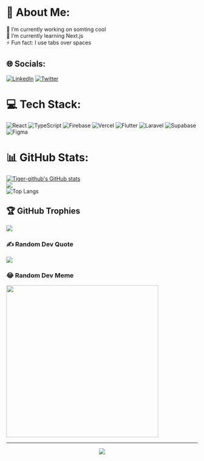# 💫 About Me:
🔭 I’m currently working on somting cool<br>🌱 I’m currently learning Next.js<br>⚡ Fun fact: I use tabs over spaces

## 🌐 Socials:
[![LinkedIn](https://img.shields.io/badge/LinkedIn-%230077B5.svg?logo=linkedin&logoColor=white)](https://linkedin.com/in/aristide-karbou) [![Twitter](https://img.shields.io/badge/Twitter-%231DA1F2.svg?logo=Twitter&logoColor=white)](https://twitter.com/ecrit_le) 

# 💻 Tech Stack:
![React](https://img.shields.io/badge/react-%2320232a.svg?style=for-the-badge&logo=react&logoColor=%2361DAFB) ![TypeScript](https://img.shields.io/badge/typescript-%23007ACC.svg?style=for-the-badge&logo=typescript&logoColor=white) ![Firebase](https://img.shields.io/badge/firebase-%23039BE5.svg?style=for-the-badge&logo=firebase) ![Vercel](https://img.shields.io/badge/vercel-%23000000.svg?style=for-the-badge&logo=vercel&logoColor=white) ![Flutter](https://img.shields.io/badge/Flutter-%2302569B.svg?style=for-the-badge&logo=Flutter&logoColor=white) ![Laravel](https://img.shields.io/badge/laravel-%23FF2D20.svg?style=for-the-badge&logo=laravel&logoColor=white)  ![Supabase](https://img.shields.io/badge/Supabase-3ECF8E?style=for-the-badge&logo=supabase&logoColor=white) ![Figma](https://img.shields.io/badge/figma-%23F24E1E.svg?style=for-the-badge&logo=figma&logoColor=white)
# 📊 GitHub Stats:
[![Tiger-github's GitHub stats](https://github-readme-stats.vercel.app/api?username=tiger-githubb&show=prs_merged_percentage&show_icons=true&theme=tokyonight&rank_icon=github&card_width=500px)](https://github.com/anuraghazra/github-readme-stats)<br/>
![](https://github-readme-streak-stats.herokuapp.com/?user=tiger-githubb'&theme=radical&hide_border=false&card_width=500px)<br/>
![Top Langs](https://github-readme-stats.vercel.app/api/top-langs/?username=tiger-githubb&hide_progress=true&theme=tokyonight&langs_count=12&&card_width=500px)<br/>

## 🏆 GitHub Trophies
![](https://github-profile-trophy.vercel.app/?username=tiger-githubb&no-bg=true$&rank=-B,-C,-D,-?)

### ✍️ Random Dev Quote
![](https://quotes-github-readme.vercel.app/api?type=vetical&theme=radical)

### 😂 Random Dev Meme
<img src='https://randommeme-five.vercel.app/' style="height: 400px;"/>

---
<div align="center">
<img src="https://komarev.com/ghpvc/?username=tiger-githubb&&style=flat-square" align="center" />
</div>  
